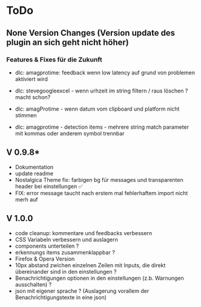 # ToDo

## None Version Changes (Version update des plugin an sich geht nicht höher)

### Features & Fixes für die Zukunft
 - dlc: amagprotime: feedback wenn low latency auf grund von problemen aktiviert wird
 
 - dlc: stevegoogleexcel - wenn urhzeit im string filtern / raus löschen ? macht schon?
 - dlc: amagProtime - wenn datum vom clipboard und platform nicht stimmen
 - dlc: amagprotime - detection items - mehrere string match parameter mit kommas oder anderem symbol trennbar


## V 0.9.8*

- Dokumentation
- update readme
- Nostalgica Theme fix: farbigen bg für messages und transparenten header bei einstellungen ✅
- FIX: error message taucht nach erstem mal fehlerhaftem import nicht merh auf
 
## V 1.0.0

- code cleanup: kommentare und feedbacks verbessern
- CSS Variabeln verbessern und auslagern
- components unterteilen ?
- erkennungs items zusammenklappbar ?
- Firefox & Opera Version
- 10px abstand zwichen einzelnen Zeilen mit Inputs, die direkt übereinander sind in den einstellungen ?
- Benachrichtigungen optionen in den einstellungen (z.b. Warnungen ausschalten) ?
- json mit eigener sprache ? (Auslagerung vorallem der Benachrichtigungstexte in eine json)
 